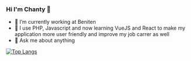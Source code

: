 ### Hi I'm Chanty 👋

- 🔭 I’m currently working at Beniten
- 🌱 I use PHP, Javascript and now learning VueJS and React to make my application more user friendly and improve my job carrer as well
- 💬 Ask me about anything


[![Top Langs](https://github-readme-stats.vercel.app/api/top-langs/?username=Chanty-SOK)](https://github.com/Chanty-SOK/github-readme-stats)

